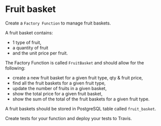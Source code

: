 # Fruit basket

Create a `Factory Function` to manage fruit baskets.

A fruit basket contains:

* 1 type of fruit, 
* a quantity of fruit 
* and the unit price per fruit.

The Factory Function is called `FruitBasket` and should allow for the following:

* create a new fruit basket for a given fruit type, qty & fruit price,
* find all the fruit baskets for a given fruit type,
* update the number of fruits in a given basket,
* show the total price for a given fruit basket,
* show the sum of the total of the fruit baskets for a given fruit type.

A fruit baskets should be stored in PostgreSQL table called `fruit_basket`.

Create tests for your function and deploy your tests to Travis.